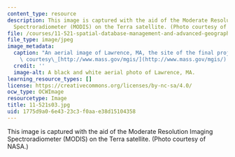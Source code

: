 ```yaml
---
content_type: resource
description: This image is captured with the aid of the Moderate Resolution Imaging
  Spectroradiometer (MODIS) on the Terra satellite. (Photo courtesy of NASA.)
file: /courses/11-521-spatial-database-management-and-advanced-geographic-information-systems-spring-2003/1775d9a06e4323c3f0aae38d15104358_11-521s03.jpg
file_type: image/jpeg
image_metadata:
  caption: "An aerial image of Lawrence, MA, the site of the final project. (Image\
    \ courtesy\_[http://www.mass.gov/mgis/](http://www.mass.gov/mgis/).)"
  credit: ''
  image-alt: A black and white aerial photo of Lawrence, MA.
learning_resource_types: []
license: https://creativecommons.org/licenses/by-nc-sa/4.0/
ocw_type: OCWImage
resourcetype: Image
title: 11-521s03.jpg
uid: 1775d9a0-6e43-23c3-f0aa-e38d15104358
---
```

This image is captured with the aid of the Moderate Resolution Imaging Spectroradiometer (MODIS) on the Terra satellite. (Photo courtesy of NASA.)